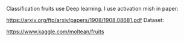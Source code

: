 Classification fruits use Deep learning.
I use activation mish in paper:

https://arxiv.org/ftp/arxiv/papers/1908/1908.08681.pdf
Dataset:

https://www.kaggle.com/moltean/fruits
